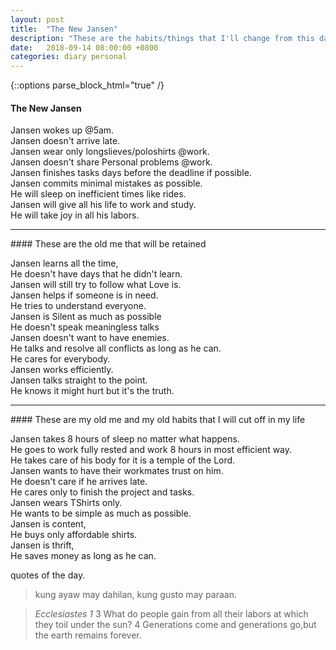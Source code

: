 ```yaml
---
layout: post
title:  "The New Jansen"
description: "These are the habits/things that I'll change from this day till the new chapter of my life"
date:   2018-09-14 08:00:00 +0800
categories: diary personal
---
```


{::options parse_block_html="true" /}

<div class="flow-text">

#### The New Jansen

Jansen wokes up @5am.  
Jansen doesn't arrive late.  
Jansen wear only longslieves/poloshirts @work.  
Jansen doesn't share Personal problems @work.  
Jansen finishes tasks days before the deadline if possible.  
Jansen commits minimal mistakes as possible.  
He will sleep on inefficient times like rides.  
Jansen will give all his life to work and study.  
He will take joy in all his labors.  

<hr>
#### These are the old me that will be retained
  
  
Jansen learns all the time,  
He doesn't have days that he didn't learn.   
Jansen will still try to follow what Love is.   
Jansen helps if someone is in need.   
He tries to understand everyone.  
Jansen is Silent as much as possible  
He doesn't speak meaningless talks  
Jansen doesn't want to have enemies.   
He talks and resolve all conflicts as long as he can.  
He cares for everybody.  
Jansen works efficiently.  
Jansen talks straight to the point.  
He knows it might hurt but it's the truth.  
  
  
  <hr>
#### These are my old me and my old habits that I will cut off in my life
  
  
Jansen takes 8 hours of sleep no matter what happens.  
He goes to work fully rested and work 8 hours in most efficient way.  
He takes care of his body for it is a temple of the Lord.  
Jansen wants to have their workmates trust on him.  
He doesn't care if he arrives late.  
He cares only to finish the project and tasks.  
Jansen wears TShirts only.  
He wants to be simple as much as possible.  
Jansen is content,  
He buys only affordable shirts.  
Jansen is thrift,  
He saves money as long as he can.  

quotes of the day.


> kung ayaw may dahilan,
> kung gusto may paraan.



> _Ecclesiastes 1_ 3 What do people gain from all their labors at which they toil under the sun? 4 Generations come and generations go,but the earth remains forever.
</div>
